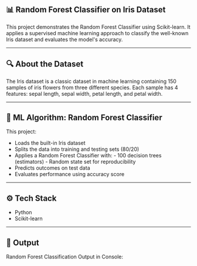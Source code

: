 ## 📊 Random Forest Classifier on Iris Dataset  

This project demonstrates the Random Forest Classifier using Scikit-learn. It applies a supervised machine learning approach to classify the well-known Iris dataset and evaluates the model's accuracy.

---

## 🔍 About the Dataset  
The Iris dataset is a classic dataset in machine learning containing 150 samples of iris flowers from three different species. Each sample has 4 features: sepal length, sepal width, petal length, and petal width.

---

## 🧠 ML Algorithm: Random Forest Classifier  

This project:

- Loads the built-in Iris dataset
- Splits the data into training and testing sets (80/20)
- Applies a Random Forest Classifier with:
       - 100 decision trees (estimators)
       - Random state set for reproducibility
- Predicts outcomes on test data
- Evaluates performance using accuracy score

---

## ⚙️ Tech Stack  
- Python  
- Scikit-learn

---

## 📸 Output  
Random Forest Classification Output in Console:
